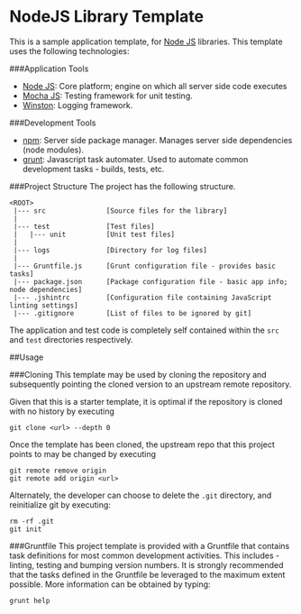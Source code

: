 # NodeJS Library Template

This is a sample application template, for [Node JS](http://nodejs.org) libraries. This template uses the following technologies:

###Application Tools
* [Node JS](http://nodejs.org/): Core platform; engine on which all server side code executes
* [Mocha JS](http://mochajs.org/): Testing framework for unit testing.
* [Winston](https://github.com/flatiron/winston): Logging framework.

###Development Tools
* [npm](https://www.npmjs.org/): Server side package manager. Manages server side dependencies (node modules).
* [grunt](http://gruntjs.com/): Javascript task automater. Used to automate common development tasks - builds, tests, etc.

###Project Structure
The project has the following structure.

```
<ROOT>
 |--- src               [Source files for the library]
 |
 |--- test              [Test files]
 |   |--- unit          [Unit test files]
 |
 |--- logs              [Directory for log files]
 |
 |--- Gruntfile.js      [Grunt configuration file - provides basic tasks]
 |--- package.json      [Package configuration file - basic app info; node dependencies]
 |--- .jshintrc         [Configuration file containing JavaScript linting settings]
 |--- .gitignore        [List of files to be ignored by git]

```
The application and test code is completely self contained within the `src` and `test` directories respectively.

##Usage

###Cloning
This template may be used by cloning the repository and subsequently pointing the cloned version to an upstream remote repository.

Given that this is a starter template, it is optimal if the repository is cloned with no history by executing
```
git clone <url> --depth 0
```
Once the template has been cloned, the upstream repo that this project points to may be changed by executing
```
git remote remove origin
git remote add origin <url>
```
Alternately, the developer can choose to delete the `.git` directory, and reinitialize git by executing:
```
rm -rf .git
git init
```

###Gruntfile
This project template is provided with a Gruntfile that contains task definitions for most common development activities. This includes - linting, testing and bumping version numbers. It is strongly recommended that the tasks defined in the Gruntfile be leveraged to the maximum extent possible. More information can be obtained by typing:
```
grunt help
```
